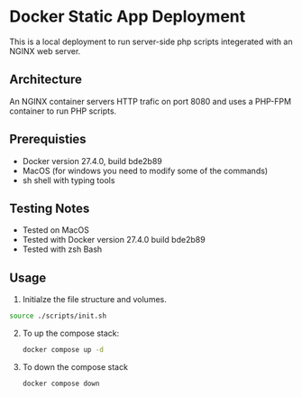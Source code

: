 # Docker Static App Deployment

This is a local deployment to run server-side php scripts integerated with an NGINX web server.

## Architecture
An NGINX container servers HTTP trafic on port 8080 and uses a PHP-FPM container to run PHP scripts.
## Prerequisties
- Docker version 27.4.0, build bde2b89
- MacOS (for windows you need to modify some of the commands)
- sh shell with typing tools

## Testing Notes
- Tested on MacOS
- Tested with Docker version 27.4.0 build bde2b89
- Tested with zsh Bash

## Usage 
1. Initialze the file structure and volumes.
```bash
source ./scripts/init.sh
```

2. To up the compose stack:
    ```bash
    docker compose up -d
    ```

3. To down the compose stack
    ```bash
    docker compose down
    ```

